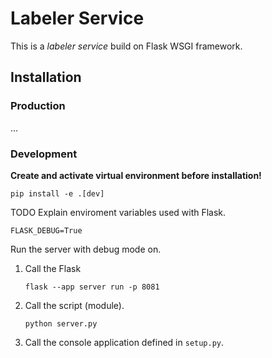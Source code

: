 # Labeler Service

This is a *labeler service* build on Flask WSGI framework.

## Installation

### Production

&hellip;

### Development

**Create and activate virtual environment before installation!**

```shell
pip install -e .[dev] 
```

TODO Explain enviroment variables used with Flask.

```shell
FLASK_DEBUG=True
```

Run the server with debug mode on.

1. Call the Flask

    ```shell
    flask --app server run -p 8081
    ```

2. Call the script (module).

    ```shell
    python server.py
    ```

3. Call the console application defined in `setup.py`.

    ```shell
    
    ```